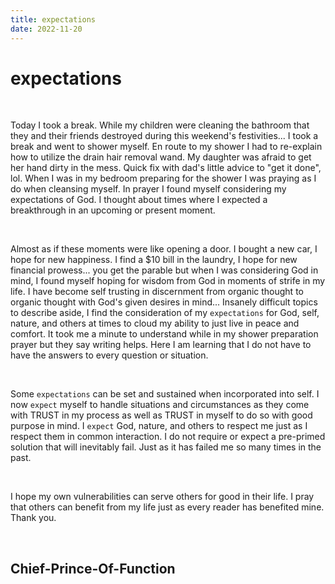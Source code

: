 ```yaml
---
title: expectations
date: 2022-11-20
---
```


# expectations

<br>

Today I took a break. While my children were cleaning the bathroom that they and their friends destroyed during this weekend's festivities... I took a break and went to shower myself. En route to my shower I had to re-explain how to utilize the drain hair removal wand. My daughter was afraid to get her hand dirty in the mess. Quick fix with dad's little advice to "get it done", lol. When I was in my bedroom preparing for the shower I was praying as I do when cleansing myself. In prayer I found myself considering my expectations of God. I thought about times where I expected a breakthrough in an upcoming or present moment.

<br>

Almost as if these moments were like opening a door. I bought a new car, I hope for new happiness. I find a $10 bill in the laundry, I hope for new financial prowess... you get the parable but when I was considering God in mind, I found myself hoping for wisdom from God in moments of strife in my life. I have become self trusting in discernment from organic thought to organic  thought with God's given desires in mind... Insanely difficult topics to describe aside, I find the consideration of my ```expectations``` for God, self, nature, and others at times to cloud my ability to just live in peace and comfort. It took me a minute to understand while in my shower preparation prayer but they say writing helps. Here I am learning that I do not have to have the answers to every question or situation.

<br>

Some ```expectations``` can be set and sustained when incorporated into self. I now ```expect``` myself to handle situations and circumstances as they come with TRUST in my process as well as TRUST in myself to do so with good purpose in mind. I ```expect``` God, nature, and others to respect me just as I respect them in common interaction. I do not require or expect a pre-primed solution that will inevitably fail. Just as it has failed me so many times in the past.

<br>

I hope my own vulnerabilities can serve others for good in their life. I pray that others can benefit from my life just as every reader has benefited mine. Thank you.

<br>

## Chief-Prince-Of-Function
